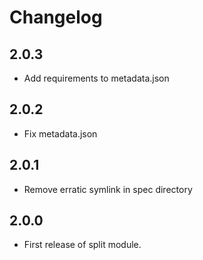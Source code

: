 # Changelog

## 2.0.3

- Add requirements to metadata.json

## 2.0.2

- Fix metadata.json

## 2.0.1

- Remove erratic symlink in spec directory

## 2.0.0

- First release of split module.
